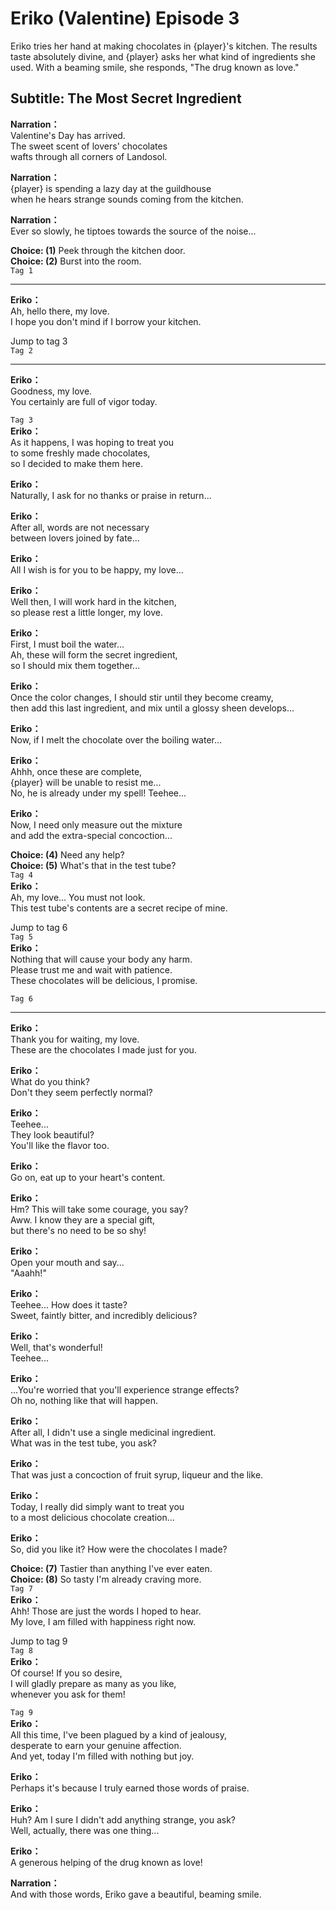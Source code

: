 # Eriko (Valentine) Episode 3
Eriko tries her hand at making chocolates in {player}'s kitchen. The results taste absolutely divine, and {player} asks her what kind of ingredients she used. With a beaming smile, she responds, \"The drug known as love.\"
  
## Subtitle: The Most Secret Ingredient
  
**Narration：**  
Valentine's Day has arrived.  
The sweet scent of lovers' chocolates  
wafts through all corners of Landosol.  
  
**Narration：**  
{player} is spending a lazy day at the guildhouse  
when he hears strange sounds coming from the kitchen.  
  
**Narration：**  
Ever so slowly, he tiptoes towards the source of the noise...  
  
**Choice: (1)**  Peek through the kitchen door.  
**Choice: (2)**  Burst into the room.  
`Tag 1`  

---  
  
**Eriko：**  
Ah, hello there, my love.  
I hope you don't mind if I borrow your kitchen.  
  
Jump to tag 3  
`Tag 2`  

---  
  
**Eriko：**  
Goodness, my love.  
You certainly are full of vigor today.  
  
`Tag 3`  
**Eriko：**  
As it happens, I was hoping to treat you  
to some freshly made chocolates,  
so I decided to make them here.  
  
**Eriko：**  
Naturally, I ask for no thanks or praise in return...  
  
**Eriko：**  
After all, words are not necessary  
between lovers joined by fate...  
  
**Eriko：**  
All I wish is for you to be happy, my love...  
  
**Eriko：**  
Well then, I will work hard in the kitchen,  
so please rest a little longer, my love.  
  
**Eriko：**  
First, I must boil the water...  
Ah, these will form the secret ingredient,  
 so I should mix them together...  
  
**Eriko：**  
Once the color changes, I should stir until they become creamy,  
then add this last ingredient, and mix until a glossy sheen develops...  
  
**Eriko：**  
Now, if I melt the chocolate over the boiling water...  
  
**Eriko：**  
Ahhh, once these are complete,  
{player} will be unable to resist me...  
No, he is already under my spell! Teehee...  
  
**Eriko：**  
Now, I need only measure out the mixture  
and add the extra-special concoction...  
  
**Choice: (4)**  Need any help?  
**Choice: (5)**  What's that in the test tube?  
`Tag 4`  
**Eriko：**  
Ah, my love... You must not look.  
This test tube's contents are a secret recipe of mine.  
  
Jump to tag 6  
`Tag 5`  
**Eriko：**  
Nothing that will cause your body any harm.  
Please trust me and wait with patience.  
These chocolates will be delicious, I promise.  
  
`Tag 6`  

---  
  
**Eriko：**  
Thank you for waiting, my love.  
These are the chocolates I made just for you.  
  
**Eriko：**  
What do you think?  
 Don't they seem perfectly normal?  
  
**Eriko：**  
Teehee...  
 They look beautiful?  
 You'll like the flavor too.  
  
**Eriko：**  
Go on, eat up to your heart's content.  
  
**Eriko：**  
Hm? This will take some courage, you say?  
Aww. I know they are a special gift,  
but there's no need to be so shy!  
  
**Eriko：**  
Open your mouth and say...  
 \"Aaahh!\"  
  
**Eriko：**  
Teehee... How does it taste?  
Sweet, faintly bitter, and incredibly delicious?  
  
**Eriko：**  
Well, that's wonderful!  
 Teehee...  
  
**Eriko：**  
...You're worried that you'll experience strange effects?  
Oh no, nothing like that will happen.  
  
**Eriko：**  
After all, I didn't use a single medicinal ingredient.  
What was in the test tube, you ask?  
  
**Eriko：**  
That was just a concoction of fruit syrup, liqueur and the like.  
  
**Eriko：**  
Today, I really did simply want to treat you  
to a most delicious chocolate creation...  
  
**Eriko：**  
So, did you like it? How were the chocolates I made?  
  
**Choice: (7)**  Tastier than anything I've ever eaten.  
**Choice: (8)**  So tasty I'm already craving more.  
`Tag 7`  
**Eriko：**  
Ahh! Those are just the words I hoped to hear.  
My love, I am filled with happiness right now.  
  
Jump to tag 9  
`Tag 8`  
**Eriko：**  
Of course! If you so desire,  
I will gladly prepare as many as you like,  
whenever you ask for them!  
  
`Tag 9`  
**Eriko：**  
All this time, I've been plagued by a kind of jealousy,  
desperate to earn your genuine affection.  
And yet, today I'm filled with nothing but joy.  
  
**Eriko：**  
Perhaps it's because I truly earned those words of praise.  
  
**Eriko：**  
Huh? Am I sure I didn't add anything strange, you ask?  
Well, actually, there was one thing...  
  
**Eriko：**  
A generous helping of the drug known as love!  
  
**Narration：**  
And with those words, Eriko gave a beautiful, beaming smile.  
